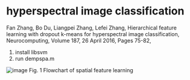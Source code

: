 # hyperspectral image classification

Fan Zhang, Bo Du, Liangpei Zhang, Lefei Zhang, Hierarchical feature learning with dropout k-means for hyperspectral image classification, Neurocomputing, Volume 187, 26 April 2016, Pages 75-82,


1. install libsvm
2. run dempspa.m



![image](https://github.com/rspanda1942/hyperspectral/blob/master/fig.1.png)
Fig. 1 Flowchart of spatial feature learning
